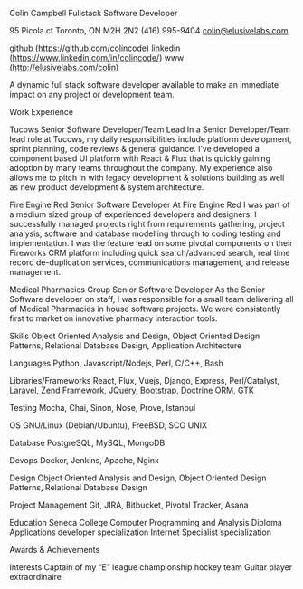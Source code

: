 Colin Campbell
Fullstack Software Developer

95 Picola ct
Toronto, ON M2H 2N2
(416) 995-9404
colin@elusivelabs.com

github (https://github.com/colincode)
linkedin (https://www.linkedin.com/in/colincode/)
www (http://elusivelabs.com/colin)


A dynamic full stack software developer available to make an immediate impact on any project or development team.

Work Experience

Tucows
Senior Software Developer/Team Lead
In a Senior Developer/Team lead role at Tucows, my daily responsibilities include platform development, sprint planning, code reviews & general guidance. I’ve developed a component based UI platform with React & Flux that is quickly gaining adoption by many teams throughout the company.  My experience also allows me to pitch in with legacy development & solutions building as well as new product development & system architecture.


Fire Engine Red
Senior Software Developer
At Fire Engine Red I was part of a medium sized group of experienced developers and designers. I successfully managed projects right from requirements gathering, project analysis, software and database modelling through to coding testing and implementation.
I was the feature lead on some pivotal components on their Fireworks CRM platform including quick search/advanced search, real time record de-duplication services, communications management, and release management.

Medical Pharmacies Group
Senior Software Developer
As the Senior Software developer on staff, I was responsible for a small team delivering all of Medical Pharmacies in house software projects. We were consistently first to market on innovative pharmacy interaction tools.



Skills
Object Oriented Analysis and Design, Object Oriented Design Patterns, Relational
Database Design, Application Architecture

Languages
Python, Javascript/Nodejs, Perl, C/C++, Bash

Libraries/Frameworks
React, Flux, Vuejs, Django, Express, Perl/Catalyst, Laravel, Zend Framework, JQuery, Bootstrap, Doctrine ORM, GTK

Testing
Mocha, Chai, Sinon, Nose, Prove, Istanbul

OS
GNU/Linux (Debian/Ubuntu), FreeBSD, SCO UNIX

Database
PostgreSQL, MySQL, MongoDB

Devops
Docker, Jenkins, Apache, Nginx

Design
Object Oriented Analysis and Design, Object Oriented Design Patterns, Relational Database Design

Project Management
Git, JIRA, Bitbucket, Pivotal Tracker, Asana

Education
Seneca College
Computer Programming and Analysis Diploma
Applications developer specialization 
Internet Specialist specialization


Awards & Achievements

Interests
Captain of my “E” league championship hockey team
Guitar player extraordinaire
